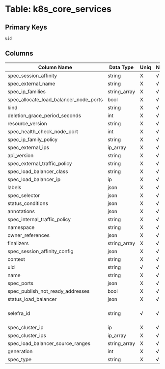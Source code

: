 # Table: k8s_core_services

## Primary Keys 

```
uid
```


## Columns 

|  Column Name   |  Data Type  | Uniq | Nullable | Description | 
|  ----  | ----  | ----  | ----  | ---- | 
| spec_session_affinity | string | X | √ |  | 
| spec_external_name | string | X | √ |  | 
| spec_ip_families | string_array | X | √ |  | 
| spec_allocate_load_balancer_node_ports | bool | X | √ |  | 
| kind | string | X | √ |  | 
| deletion_grace_period_seconds | int | X | √ |  | 
| resource_version | string | X | √ |  | 
| spec_health_check_node_port | int | X | √ |  | 
| spec_ip_family_policy | string | X | √ |  | 
| spec_external_ips | ip_array | X | √ |  | 
| api_version | string | X | √ |  | 
| spec_external_traffic_policy | string | X | √ |  | 
| spec_load_balancer_class | string | X | √ |  | 
| spec_load_balancer_ip | ip | X | √ |  | 
| labels | json | X | √ |  | 
| spec_selector | json | X | √ |  | 
| status_conditions | json | X | √ |  | 
| annotations | json | X | √ |  | 
| spec_internal_traffic_policy | string | X | √ |  | 
| namespace | string | X | √ |  | 
| owner_references | json | X | √ |  | 
| finalizers | string_array | X | √ |  | 
| spec_session_affinity_config | json | X | √ |  | 
| context | string | X | √ |  | 
| uid | string | √ | √ |  | 
| name | string | X | √ |  | 
| spec_ports | json | X | √ |  | 
| spec_publish_not_ready_addresses | bool | X | √ |  | 
| status_load_balancer | json | X | √ |  | 
| selefra_id | string | √ | √ | primary keys value md5 | 
| spec_cluster_ip | ip | X | √ |  | 
| spec_cluster_ips | ip_array | X | √ |  | 
| spec_load_balancer_source_ranges | string_array | X | √ |  | 
| generation | int | X | √ |  | 
| spec_type | string | X | √ |  | 


